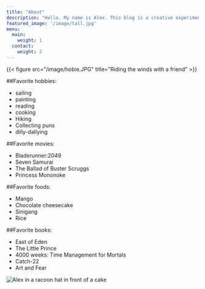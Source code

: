 ```yaml
---
title: "About"
description: "Hello. My name is Alex. This blog is a creative experiment. The aim is to learn about basic web development while sharing my thoughts."
featured_image: '/image/tall.jpg'
menu:
  main:
    weight: 1
  contact:
    weight: 2
---
```

{{< figure src="/image/hobie.JPG" title="Riding the winds with a friend" >}}

##Favorite hobbies:
- sailing
- painting
- reading
- cooking
- Hiking
- Collecting puns
- dilly-dallying

##Favorite movies:
- Bladerunner:2049
- Seven Samurai
- The Ballad of Buster Scruggs
- Princess Mononoke

##Favorite foods:
- Mango
- Chocolate cheesecake
- Sinigang
- Rice

##Favorite books:
- East of Eden
- The Little Prince
- 4000 weeks: Time Management for Mortals
- Catch-22
- Art and Fear

![Alex in a racoon hat in front of a cake](/image/birthday.jpg "A good birthday")